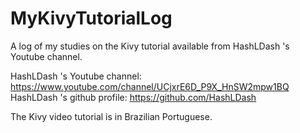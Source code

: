 # MyKivyTutorialLog

A log of my studies on the Kivy tutorial available from HashLDash 's Youtube channel.

HashLDash 's Youtube channel: https://www.youtube.com/channel/UCjxrE6D_P9X_HnSW2mpw1BQ
HashLDash 's github profile: https://github.com/HashLDash

The Kivy video tutorial is in Brazilian Portuguese.
